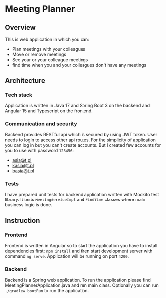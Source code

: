 # Meeting Planner
## Overview
This is web application in which you can: 
 - Plan meetings with your colleagues
 - Move or remove meetings
 - See your or your colleague meetings
 - find time when you and your colleagues don't have any meetings
## Architecture
### Tech stack
Application is written in Java 17 and Spring Boot 3 on the backend and Angular 15 and Typescript on the frontend.
### Communication and security
Backend provides RESTful api which is secured by using JWT token. User needs to login to access other api routes. For the simplicity of application you can log in but you can't create accounts. 
But I created few accounts for you to use with password `123456`:
 - asia@t.pl
 - kasia@t.pl
 - basia@t.pl
### Tests
I have prepared unit tests for backend application written with Mockito test library. It tests `MeetingServiceImpl` and `FindTime` classes where main business logic is done.
## Instruction
### Frontend
Frontend is written in Angular so to start the application you have to install dependencies first: `npm install` and then start development server with command `ng serve`. Application will be running on port `4200`.
### Backend
Backend is a Spring web application. To run the application please find MeetingPlannerApplication.java and run main class. Optionally you can run `./gradlew bootRun` to run the application.
